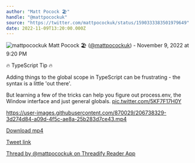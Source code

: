 ```yaml
---
author: "Matt Pocock 🏖️"
handle: "@mattpocockuk"
source: "https://twitter.com/mattpocockuk/status/1590333383501979649"
date: 2022-11-09T13:20:00.000Z
---
```


![mattpocockuk](https://pbs.twimg.com/profile_images/1567910259431202817/AvtGMFZW_normal.png)
Matt Pocock 🏖️ ([@mattpocockuk](https://twitter.com/mattpocockuk)) - November 9, 2022 at 9:20 PM

🔥 TypeScript Tip 🔥

Adding things to the global scope in TypeScript can be frustrating - the syntax is a little 'out there'.

But learning a few of the tricks can help you figure out process.env, the Window interface and just general globals. [pic.twitter.com/5KF7F17H0Y](https://twitter.com/mattpocockuk/status/1590333383501979649/video/1)

https://user-images.githubusercontent.com/870029/206738329-3d274d84-a09d-4f5c-ae8a-25b283d7ce43.mp4

[Download mp4](../videos/mattpocockuk%20-%201590333383501979649.mp4)

[Tweet link](https://twitter.com/mattpocockuk/status/1590333383501979649)

[Thread by @mattpocockuk on Threadify Reader App](https://threadify.productsway.com/thread/1590333383501979649)
